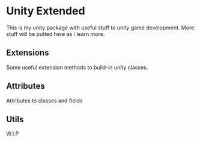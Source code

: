# Unity Extended
This is my unity package with useful stuff to unity game development. More stuff will be putted here as i learn more.

## Extensions
Some useful extension methods to build-in unity classes.

## Attributes
Attributes to classes and fields

## Utils
W.I.P